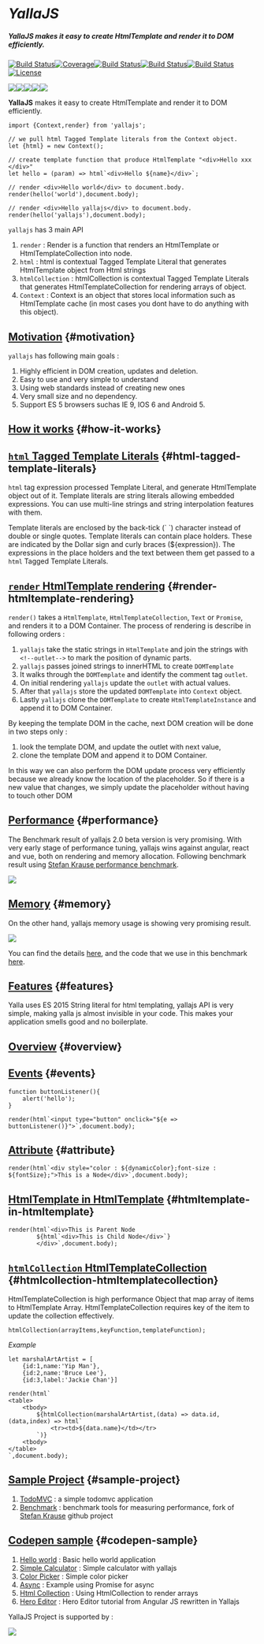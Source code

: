 # _**YallaJS**_

##### **YallaJS** makes it easy to create HtmlTemplate and render it to DOM efficiently.



[![](https://travis-ci.org/yallajs/yalla.svg?branch=master "Build Status")](https://travis-ci.org/yallajs/yalla)[![](https://img.shields.io/codecov/c/github/yallajs/yalla.svg "Coverage")](https://codecov.io/gh/yallajs/yalla)[![](https://img.shields.io/website-up-down-green-red/http/yallajs.io.svg?label=yallajs.io "Build Status")](http://yallajs.io)[![](https://img.shields.io/david/expressjs/express.svg "Build Status")](https://github.com/yallajs/yalla/blob/master/package.json)[![](https://img.shields.io/github/size/yallajs/yalla/lib/yalla.min.js.gzip.svg "Build Status")](https://github.com/yallajs/yalla/tree/master/lib/yalla.min.js)[![](https://img.shields.io/github/license/yallajs/yalla.svg "License")](https://travis-ci.org/yallajs/yalla)

![](http://browserbadge.com/ie/9)![](http://browserbadge.com/opera/20)![](http://browserbadge.com/safari/6)![](http://browserbadge.com/firefox/28)![](http://browserbadge.com/chrome/39)



**YallaJS** makes it easy to create HtmlTemplate and render it to DOM efficiently.

    import {Context,render} from 'yallajs';

    // we pull html Tagged Template literals from the Context object.
    let {html} = new Context();

    // create template function that produce HtmlTemplate "<div>Hello xxx </div>"
    let hello = (param) => html`<div>Hello ${name}</div>`;

    // render <div>Hello world</div> to document.body.
    render(hello('world'),document.body);

    // render <div>Hello yallajs</div> to document.body.
    render(hello('yallajs'),document.body);

`yallajs` has 3 main API

1. `render` : Render is a function that renders an HtmlTemplate or HtmlTemplateCollection into node.
2. `html` : html is contextual Tagged Template Literal that generates HtmlTemplate object from Html strings
3. `htmlCollection` : htmlCollection is contextual Tagged Template Literals that generates HtmlTemplateCollection for rendering arrays of object.
4. `Context` : Context is an object that stores local information such as HtmlTemplate cache \(in most cases you dont have to do anything with this object\).

## [**Motivation**](#motivation) {#motivation}

`yallajs` has following main goals :

1.  Highly efficient in DOM creation, updates and deletion.
2.  Easy to use and very simple to understand
3.  Using web standards instead of creating new ones
4.  Very small size and no dependency.
5.  Support ES 5 browsers suchas IE 9, IOS 6 and Android 5.

## [**How it works**](#how-it-works) {#how-it-works}

## [**`html` Tagged Template Literals**](#html-tagged-template-literals) {#html-tagged-template-literals}

`html` tag expression processed Template Literal, and generate HtmlTemplate object out of it. Template literals are string literals allowing embedded expressions. You can use multi-line strings and string interpolation features with them.

 Template literals are enclosed by the back-tick \(\` \`\) character instead of double or single quotes. Template literals can contain place holders. These are indicated by the Dollar sign and curly braces \(${expression}\). The expressions in the place holders and the text between them get passed to a `html` Tagged Template Literals.

## [**`render` HtmlTemplate rendering**](#render-htmltemplate-rendering) {#render-htmltemplate-rendering}

`render()` takes a `HtmlTemplate`, `HtmlTemplateCollection`, `Text` or `Promise`, and renders it to a DOM Container. The process of rendering is describe in following orders :

1. `yallajs` take the static strings in `HtmlTemplate` and join the strings with `<!--outlet-->` to mark the position of dynamic parts.
2. `yallajs` passes joined strings to innerHTML to create `DOMTemplate`
3.  It walks through the `DOMTemplate` and identify the comment tag `outlet`.
4.  On initial rendering `yallajs` update the `outlet` with actual values.
5.  After that `yallajs` store the updated `DOMTemplate` into `Context` object.
6.  Lastly `yallajs` clone the `DOMTemplate` to create `HtmlTemplateInstance` and append it to DOM Container.

 By keeping the template DOM in the cache, next DOM creation will be done in two steps only :

1.  look the template DOM, and update the outlet with next value,
2.  clone the template DOM and append it to DOM Container.

 In this way we can also perform the DOM update process very efficiently because we already know the location of the placeholder. So if there is a new value that changes, we simply update the placeholder without having to touch other DOM

## [**Performance**](#performance) {#performance}

 The Benchmark result of yallajs 2.0 beta version is very promising. With very early stage of performance tuning, yallajs wins against angular, react and vue, both on rendering and memory allocation. Following benchmark result using [Stefan Krause performance benchmark](https://github.com/krausest/js-framework-benchmark).

![](https://docs.google.com/spreadsheets/d/e/2PACX-1vRBa5mvSRr6DdMYSZAsLOFowM7P5Jlo1pVRp6BwfyoYtrte3bcvxhIHuJ0Meg8gGMilTsGoSxIqvq9f/pubchart?oid=1459873274&format=image)

## [**Memory**](#memory) {#memory}

 On the other hand, yallajs memory usage is showing very promising result.

![](https://docs.google.com/spreadsheets/d/e/2PACX-1vRBa5mvSRr6DdMYSZAsLOFowM7P5Jlo1pVRp6BwfyoYtrte3bcvxhIHuJ0Meg8gGMilTsGoSxIqvq9f/pubchart?oid=1555194057&format=image)

 You can find the details [here](http://yallajs.io/benchmark-result.html), and the code that we use in this benchmark [here](https://github.com/yallajs/js-framework-benchmark/tree/master/yallajs-v2.0.0-keyed).

## [**Features**](#features) {#features}

 Yalla uses ES 2015 String literal for html templating, yallajs API is very simple, making yalla js almost invisible in your code. This makes your application smells good and no boilerplate.

## [Overview](#overview) {#overview}

## [**Events**](#events) {#events}

    function buttonListener(){
        alert('hello');
    }

    render(html`<input type="button" onclick="${e => buttonListener()}">`,document.body);

## [**Attribute**](#attribute) {#attribute}

    render(html`<div style="color : ${dynamicColor};font-size : ${fontSize};">This is a Node</div>`,document.body);

## [**HtmlTemplate in HtmlTemplate**](#htmltemplate-in-htmltemplate) {#htmltemplate-in-htmltemplate}

    render(html`<div>This is Parent Node
            ${html`<div>This is Child Node</div>`}
            </div>`,document.body);

## [**`htmlCollection` HtmlTemplateCollection**](#htmlcollection-htmltemplatecollection) {#htmlcollection-htmltemplatecollection}

 HtmlTemplateCollection is high performance Object that map array of items to HtmlTemplate Array. HtmlTemplateCollection requires key of the item to update the collection effectively.

```
htmlCollection(arrayItems,keyFunction,templateFunction);
```

_Example_

    let marshalArtArtist = [
        {id:1,name:'Yip Man'},
        {id:2,name:'Bruce Lee'},
        {id:3,label:'Jackie Chan'}]

    render(html`
    <table>
        <tbody>
            ${htmlCollection(marshalArtArtist,(data) => data.id, (data,index) => html`
                <tr><td>${data.name}</td></tr>
            `)}
        <tbody>
    </table>
    `,document.body);

## [**Sample Project**](#sample-project) {#sample-project}

1. [TodoMVC](http://yallajs.io/todomvc.html) : a simple todomvc application
2. [Benchmark](http://yallajs.io/benchmark.html) : benchmark tools for measuring performance, fork of [Stefan Krause](http://www.stefankrause.net/wp/) github project

## [**Codepen sample**](#codepen-sample) {#codepen-sample}

1. [Hello world](https://codepen.io/yallajs/pen/NwGpGZ) : Basic hello world application
2. [Simple Calculator](https://codepen.io/yallajs/pen/POPppL/) : Simple calculator with yallajs
3. [Color Picker](https://codepen.io/yallajs/pen/wPKdJo) : Simple color picker
4. [Async](https://codepen.io/yallajs/pen/XzKqBb) : Example using Promise for async
5. [Html Collection](https://codepen.io/yallajs/pen/BmzxvO) : Using HtmlCollection to render arrays
6. [Hero Editor](https://codepen.io/yallajs/project/editor/AxKoNY#0) : Hero Editor tutorial from Angular JS rewritten in Yallajs

 YallaJS Project is supported by :

![](http://yallajs.io/images/browser-stack.svg)

